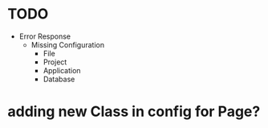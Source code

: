 # TODO
- Error Response
    - Missing Configuration
        - File
        - Project
        - Application
        - Database


# adding new Class in config for Page?
